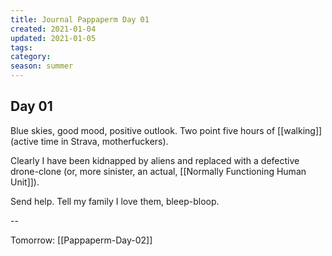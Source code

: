 ```yaml
---
title: Journal Pappaperm Day 01
created: 2021-01-04
updated: 2021-01-05
tags:
category:
season: summer
---
```


## Day 01

Blue skies, good mood, positive outlook. Two point five hours of [[walking]] (active time in Strava, motherfuckers).

Clearly I have been kidnapped by aliens and replaced with a defective drone-clone (or, more sinister, an actual, [[Normally Functioning Human Unit]]).

Send help. Tell my family I love them, bleep-bloop.

--

Tomorrow: [[Pappaperm-Day-02]]